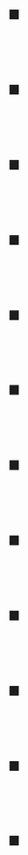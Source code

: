 
## 🟪 

<br>
<br>
<br>

## 🟪 

<br>
<br>
<br>

## 🟪 

<br>
<br>
<br>

## 🟪 

<br>
<br>
<br>

## 🟪 

<br>
<br>
<br>

## 🟪 

<br>
<br>
<br>

## 🟪 

<br>
<br>
<br>

## 🟪 

<br>
<br>
<br>

## 🟪 

<br>
<br>
<br>

## 🟪 

<br>
<br>
<br>

## 🟪 

<br>
<br>
<br>

## 🟪 

<br>
<br>
<br>

